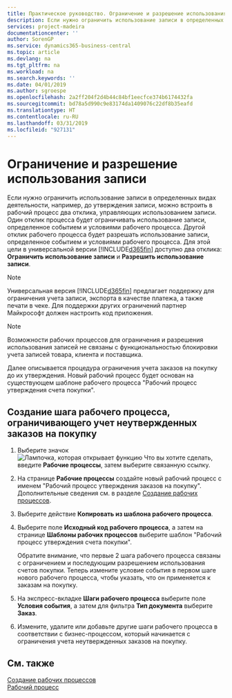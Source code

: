 ```yaml
---
title: Практическое руководство. Ограничение и разрешение использования записи | Microsoft Docs
description: Если нужно ограничить использование записи в определенных видах деятельности, например, до утверждения записи, можно встроить в рабочий процесс два отклика, управляющих использованием записи.
services: project-madeira
documentationcenter: ''
author: SorenGP
ms.service: dynamics365-business-central
ms.topic: article
ms.devlang: na
ms.tgt_pltfrm: na
ms.workload: na
ms.search.keywords: ''
ms.date: 04/01/2019
ms.author: sgroespe
ms.openlocfilehash: 2a2ff204f2d4b44c84bf1eecfce374b6174432fa
ms.sourcegitcommit: bd78a5d990c9e83174da1409076c22df8b35eafd
ms.translationtype: HT
ms.contentlocale: ru-RU
ms.lasthandoff: 03/31/2019
ms.locfileid: "927131"
---
```

# <a name="restrict-and-allow-usage-of-a-record"></a>Ограничение и разрешение использования записи
Если нужно ограничить использование записи в определенных видах деятельности, например, до утверждения записи, можно встроить в рабочий процесс два отклика, управляющих использованием записи. Один отклик процесса будет ограничивать использование записи, определенное событием и условиями рабочего процесса. Другой отклик рабочего процесса будет разрешать использование записи, определенное событием и условиями рабочего процесса. Для этой цели в универсальной версии [!INCLUDE[d365fin](includes/d365fin_md.md)] доступно два отклика: **Ограничить использование записи** и **Разрешить использование записи**.

> [!NOTE]  
>  Универсальная версия [!INCLUDE[d365fin](includes/d365fin_md.md)] предлагает поддержку для ограничения учета записи, экспорта в качестве платежа, а также печати в чеке. Для поддержки других ограничений партнер Майкрософт должен настроить код приложения.  

> [!NOTE]  
>  Возможности рабочих процессов для ограничения и разрешения использования записей не связаны с функциональностью блокировки учета записей товара, клиента и поставщика.

Далее описывается процедура ограничения учета заказов на покупку до их утверждения. Новый рабочий процесс будет основан на существующем шаблоне рабочего процесса "Рабочий процесс утверждения счета покупки".  

## <a name="to-create-a-workflow-step-that-restricts-posting-of-unapproved-purchase-orders"></a>Создание шага рабочего процесса, ограничивающего учет неутвержденных заказов на покупку  
1. Выберите значок ![Лампочка, которая открывает функцию Что вы хотите сделать](media/ui-search/search_small.png "Что вы хотите сделать"), введите **Рабочие процессы**, затем выберите связанную ссылку.  
2. На странице **Рабочие процессы** создайте новый рабочий процесс с именем "Рабочий процесс утверждения заказов на покупку". Дополнительные сведения см. в разделе [Создание рабочих процессов](across-how-to-create-workflows.md).  
3. Выберите действие **Копировать из шаблона рабочего процесса**.  
4. Выберите поле **Исходный код рабочего процесса**, а затем на странице **Шаблоны рабочих процессов** выберите шаблон "Рабочий процесс утверждения счета покупки".  

     Обратите внимание, что первые 2 шага рабочего процесса связаны с ограничением и последующим разрешением использования счетов покупки. Теперь измените условие события в первом шаге нового рабочего процесса, чтобы указать, что он применяется к заказам на покупку.  
5. На экспресс-вкладке **Шаги рабочего процесса** выберите поле **Условия события**, а затем для фильтра **Тип документа** выберите **Заказ**.  
6. Измените, удалите или добавьте другие шаги рабочего процесса в соответствии с бизнес-процессом, который начинается с ограничения учета неутвержденных заказов на покупку.  

## <a name="see-also"></a>См. также  
[Создание рабочих процессов](across-how-to-create-workflows.md)   
[Рабочий процесс](across-workflow.md)   
